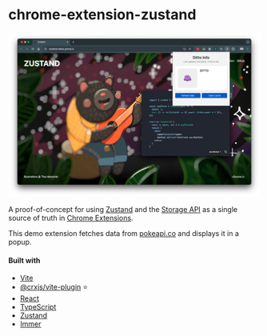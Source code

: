 # chrome-extension-zustand

![Ditto Info Extension](./docs/assets/hero.png)

A proof-of-concept for using [Zustand](https://zustand.docs.pmnd.rs/) and
the [Storage API](https://developer.chrome.com/docs/extensions/reference/storage/) as a single source of truth
in [Chrome Extensions](https://developer.chrome.com/docs/extensions/).

This demo extension fetches data from [pokeapi.co](https://pokeapi.co/) and displays it in a popup.

#### Built with

- [Vite](https://vitejs.dev/)
- [@crxjs/vite-plugin](https://crxjs.dev/vite-plugin) ⭐
- [React](https://react.dev/)
- [TypeScript](https://www.typescriptlang.org/)
- [Zustand](https://zustand.docs.pmnd.rs/)
- [Immer](https://immerjs.github.io/immer/)
